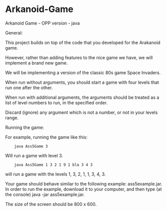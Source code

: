 # Arkanoid-Game
Arkanoid Game - OPP version - java

General:

This project builds on top of the code that you developed for the Arakanoid game.

However, rather than adding features to the nice game we have, we will implement a brand new game.

We will be implementing a version of the classic 80s game Space Invaders.

When run without arguments, you should start a game with four levels that run one after the other.

When run with additional arguments, the arguments should be treated as a list of level numbers to run, in the specified order.

Discard (ignore) any argument which is not a number, or not in your levels range.

Running the game:


For example, running the game like this:

        java Ass5Game 3
        
Will run a game with level 3.

        java Ass5Game 1 3 2 1 9 1 bla 3 4 3
will run a game with the levels 1, 3, 2, 1, 1, 3, 4, 3.

Your game should behave similar to the following example: ass5example.jar. In order to run the example, download it to your computer, and then type (at the console) java -jar ass5example.jar.

The size of the screen should be 800 x 600.
